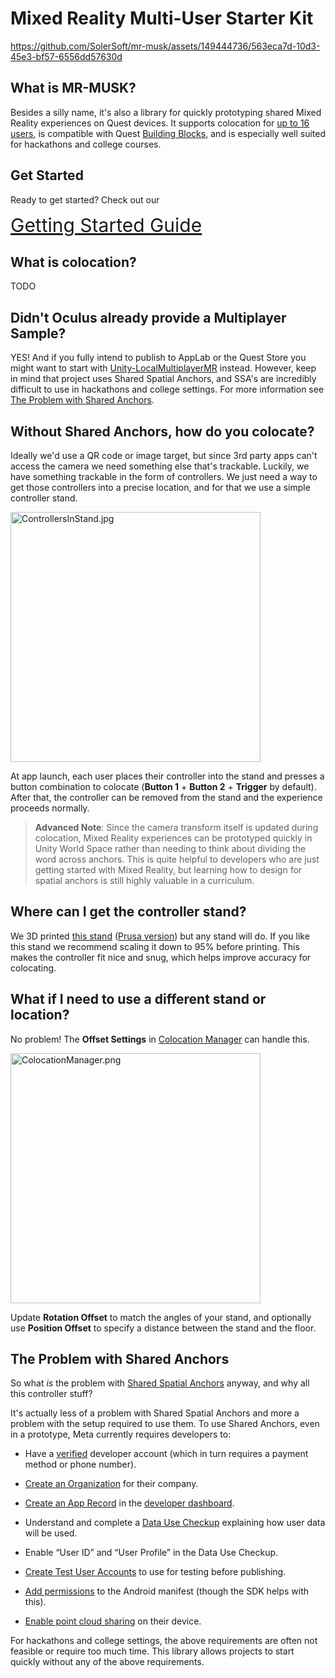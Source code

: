 # Mixed Reality Multi-User Starter Kit

https://github.com/SolerSoft/mr-musk/assets/149444736/563eca7d-10d3-45e3-bf57-6556dd57630d

## What is MR-MUSK?

Besides a silly name, it's also a library for quickly prototyping shared Mixed Reality experiences on Quest devices. It supports colocation for [up to 16 users](https://normcore.io/documentation/essentials/common-questions#how-many-players-can-i-fit-in-a-single-room), is compatible with Quest [Building Blocks](https://developer.oculus.com/documentation/unity/bb-overview/), and is especially well suited for hackathons and college courses.

## Get Started

Ready to get started? Check out our 

<span style="font-size:30px">[Getting Started Guide](Docs/GettingStarted.md)</span>

## What is colocation?

TODO

## Didn't Oculus already provide a Multiplayer Sample?

YES! And if you fully intend to publish to AppLab or the Quest Store you might want to start with [Unity-LocalMultiplayerMR](https://github.com/oculus-samples/Unity-LocalMultiplayerMR) instead. However, keep in mind that project uses Shared Spatial Anchors, and SSA's are incredibly difficult to use in hackathons and college settings. For more information see [The Problem with Shared Anchors](#the-problem-with-shared-anchors).

## Without Shared Anchors, how do you colocate?

Ideally we'd use a QR code or image target, but since 3rd party apps can't access the camera we need something else that's trackable. Luckily, we have something trackable in the form of controllers. We just need a way to get those controllers into a precise location, and for that we use a simple controller stand.

<img title="" src="Docs/Images/ControllersInStand.jpg" alt="ControllersInStand.jpg" width="400">

At app launch, each user places their controller into the stand and presses a button combination to colocate (**Button 1** + **Button 2** + **Trigger** by default). After that, the controller can be removed from the stand and the experience proceeds normally.

> **Advanced Note**: Since the camera transform itself is updated during colocation, Mixed Reality experiences can be prototyped quickly in Unity World Space rather than needing to think about dividing the word across anchors. This is quite helpful to developers who are just getting started with Mixed Reality, but learning how to design for spatial anchors is still highly valuable in a curriculum.

## Where can I get the controller stand?

We 3D printed [this stand](https://www.printables.com/model/618477-meta-quest-3-controller-stand) ([Prusa version](https://www.printables.com/model/706332-meta-quest-3-controller-stand)) but any stand will do. If you like this stand we recommend scaling it down to 95% before printing. This makes the controller fit nice and snug, which helps improve accuracy for colocating.

## What if I need to use a different stand or location?

No problem! The **Offset Settings** in [Colocation Manager](Assets/Packages/com.solersoft.mrmusk/Colocation/ColocationManager.cs) can handle this. 

<img src="Docs/Images/ColocationManager.png" title="" alt="ColocationManager.png" width="400">

Update **Rotation Offset** to match the angles of your stand, and optionally use **Position Offset** to specify a distance between the stand and the floor.

## The Problem with Shared Anchors

So what *is* the problem with [Shared Spatial Anchors](https://developer.oculus.com/blog/build-local-multiplayer-experiences-shared-spatial-anchors/) anyway, and why all this controller stuff?

It's actually less of a problem with Shared Spatial Anchors and more a problem with the setup required to use them. To use Shared Anchors, even in a prototype, Meta currently requires developers to:

- Have a [verified](https://developer.oculus.com/policy/developer-verification/) developer account (which in turn requires a payment method or phone number).

- [Create an Organization](https://developer.oculus.com/resources/publish-account-management-intro/) for their company.

- [Create an App Record](https://developer.oculus.com/resources/publish-create-app/) in the [developer dashboard](https://developer.oculus.com/manage).

- Understand and complete a [Data Use Checkup](https://developer.oculus.com/resources/publish-data-use/) explaining how user data will be used.

- Enable “User ID” and “User Profile” in the Data Use Checkup.

- [Create Test User Accounts](https://developer.oculus.com/documentation/unity/unity-shared-spatial-anchors/?intern_source=devblog&intern_content=build-local-multiplayer-experiences-shared-spatial-anchors#create-test-users) to use for testing before publishing.

- [Add permissions](https://developer.oculus.com/documentation/unity/unity-shared-spatial-anchors/?intern_source=devblog&intern_content=build-local-multiplayer-experiences-shared-spatial-anchors#android-manifest) to the Android manifest (though the SDK helps with this).

- [Enable point cloud sharing](https://developer.oculus.com/documentation/unity/unity-shared-spatial-anchors/?intern_source=devblog&intern_content=build-local-multiplayer-experiences-shared-spatial-anchors#ensuring-share-point-cloud-data-is-enabled) on their device.

For hackathons and college settings, the above requirements are often not feasible or require too much time. This library allows projects to start quickly without any of the above requirements.
